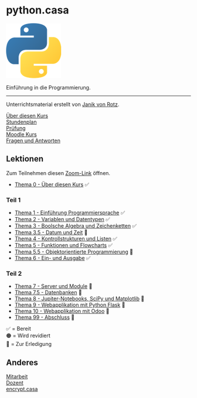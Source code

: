 # python.casa
![](./logo.png)

Einführung in die Programmierung.

---

Unterrichtsmaterial erstellt von [Janik von Rotz](https://janikvonrotz.ch/).

[Über diesen Kurs](about.md)\
[Stundenplan](timetable.md)\
[Prüfung](exam.md)\
[Moodle Kurs](https://moodle.medizintechnik-hf.ch/course/view.php?id=243)\
[Fragen und Antworten](faq.md)

## Lektionen

Zum Teilnehmen diesen [Zoom-Link](https://us02web.zoom.us/j/5020793116?pwd=cGhqOFJpV3JjNUdtSjJ6OFpGSmZDUT09) öffnen.

* [Thema 0 - Über diesen Kurs](topic-0/README.md) ✅

### Teil 1

* [Thema 1 - Einführung Programmiersprache](topic-1/README.md) ✅
* [Thema 2 - Variablen und Datentypen](topic-2/README.md) ✅
* [Thema 3 - Boolsche Algebra und Zeichenketten](topic-3/README.md) ✅
* [Thema 3.5 - Datum und Zeit](topic-3-5/README.md) 🚧
* [Thema 4 - Kontrollstrukturen und Listen](topic-4/README.md) ✅
* [Thema 5 - Funktionen und Flowcharts](topic-5/README.md) ✅
* [Thema 5.5 - Objektorientierte Programmierung](topic-5-5/README.md) 🚧
* [Thema 6 - Ein- und Ausgabe](topic-6/README.md) ✅

### Teil 2

* [Thema 7 - Server und Module](topic-7/README.md) 🚧
* [Thema 7.5 - Datenbanken](topic-7-5/README.md) 🚧
* [Thema 8 - Jupiter-Notebooks, SciPy und Matplotlib](topic-8/README.md) 🚧
* [Thema 9 - Webapplikation mit Python Flask](topic-9/README.md) 🚧
* [Thema 10 - Webapplikation mit Odoo](topic-10/README.md) 🚧
* [Thema 99 - Abschluss](topic-99/README.md) 🚧

✅ = Bereit\
🟠 = Wird revidiert\
🚧 = Zur Erledigung

## Anderes

[Mitarbeit](contribution.md)  
[Dozent](teacher.md)  
[encrypt.casa](https://encrypt.casa)
